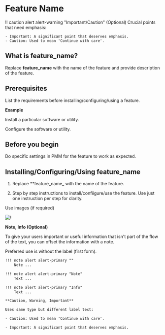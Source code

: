 
# Feature Name

!! caution alert alert-warning "Important/Caution" (Optional)
   Crucial points that need emphasis:

    - Important: A significant point that deserves emphasis.
    - Caution: Used to mean 'Continue with care'.

## What is feature_name?
Replace **feature_name** with the name of the feature and provide description of the feature.

## Prerequisites
List the requirements before installing/configuring/using a feature.

**Example**

Install a particular software or utility.

Configure the software or utility.

## Before you begin

Do specific settings in PMM for the feature to work as expected.


## Installing/Configuring/Using feature_name

1. Replace **feature_name_ with the name of the feature.

2. Step by step instructions to install/confiigure/use the feature. Use just one instruction per step for clarity.

 Use images (if required)

![!](../_images/image_name.png)


**Note, Info (Optional)**
 
To give your users important or useful information that isn't part of the flow of the text, you can offset the information with a note. 

Preferred use is without the label (first form).

```txt
!!! note alert alert-primary ""
    Note ...

!!! note alert alert-primary "Note"
    Text ...

!!! note alert alert-primary "Info"
    Text ...  

**Caution, Warning, Important**

Uses same type but different label text:

- Caution: Used to mean 'Continue with care'.

- Important: A significant point that deserves emphasis.